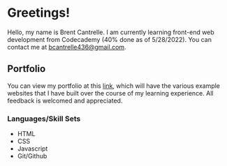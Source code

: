 # Greetings!
Hello, my name is Brent Cantrelle. I am currently learning front-end web development from Codecademy (40% done as of 5/28/2022). You can contact me at bcantrelle436@gmail.com.

## Portfolio
You can view my portfolio at this [link](https://brent436.github.io/), which will have the various example websites that I have built over the course of my learning experience. All feedback is welcomed and appreciated.

### Languages/Skill Sets
- HTML
- CSS
- Javascript
- Git/Github
